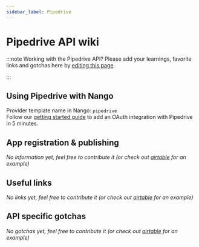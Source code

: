 ```yaml
---
sidebar_label: Pipedrive
---
```

# Pipedrive API wiki

:::note Working with the Pipedrive API?
Please add your learnings, favorite links and gotchas here by [editing this page](https://github.com/nangohq/nango/tree/main/docs/docs/providers/pipedrive.md).  

:::

## Using Pipedrive with Nango
Provider template name in Nango: `pipedrive`  
Follow our [getting started guide](../reference/guide.md) to add an OAuth integration with Pipedrive in 5 minutes.

## App registration & publishing
*No information yet, feel free to contribute it (or check out [airtable](airtable.md) for an example)*


## Useful links
*No links yet, feel free to contribute it (or check out [airtable](airtable.md) for an example)*

## API specific gotchas
*No gotchas yet, feel free to contribute it (or check out [airtable](airtable.md) for an example)*
